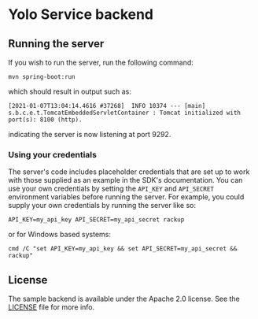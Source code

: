 # Yolo Service backend



## Running the server
If you wish to run the server, run the following command:

```
mvn spring-boot:run
```


which should result in output such as:

```
[2021-01-07T13:04:14.4616 #37268]  INFO 10374 --- [main] s.b.c.e.t.TomcatEmbeddedServletContainer : Tomcat initialized with port(s): 8100 (http).

```

indicating the server is now listening at port 9292.

### Using your credentials
The server's code includes placeholder credentials that are set up to work with those supplied as an example in the SDK's documentation. You can use your own credentials by setting the `API_KEY` and `API_SECRET` environment variables before running the server. For example, you could supply your own credentials by running the server like so:

```
API_KEY=my_api_key API_SECRET=my_api_secret rackup
```

or for Windows based systems:

```
cmd /C "set API_KEY=my_api_key && set API_SECRET=my_api_secret && rackup"
```

## License
The sample backend is available under the Apache 2.0 license. See the [LICENSE](./LICENSE) file for more info.
